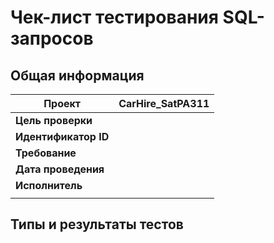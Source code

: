 # Чек-лист тестирования SQL-запросов


## Общая информация

| **Проект**             |CarHire_SatPA311|
|--|--|
| **Цель проверки**      ||
| **Идентификатор ID**   ||
| **Требование**         ||
| **Дата проведения**    ||
| **Исполнитель**        ||
|||

## Типы и результаты тестов


